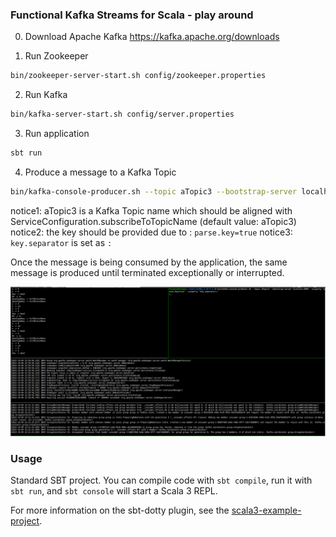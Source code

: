 ### Functional Kafka Streams for Scala - play around 

0. Download Apache Kafka https://kafka.apache.org/downloads

1. Run Zookeeper

```bash
bin/zookeeper-server-start.sh config/zookeeper.properties
```

2. Run Kafka 

```bash 
bin/kafka-server-start.sh config/server.properties
```

3. Run application

```bash
sbt run
```

4. Produce a message to a Kafka Topic

```bash
bin/kafka-console-producer.sh --topic aTopic3 --bootstrap-server localhost:9092 --property "parse.key=true" --property "key.separator=:"
```
notice1: aTopic3 is a Kafka Topic name which should be aligned with ServiceConfiguration.subscribeToTopicName (default value: aTopic3)
notice2: the key should be provided due to : `parse.key=true`
notice3: `key.separator` is set as `:`

Once the message is being consumed by the application, the same message is produced until terminated exceptionally or interrupted.

![img.png](img.png)


### Usage

Standard SBT project. You can compile code with `sbt compile`, run it with `sbt run`, and `sbt console` will start a Scala 3 REPL.

For more information on the sbt-dotty plugin, see the
[scala3-example-project](https://github.com/scala/scala3-example-project/blob/main/README.md).
